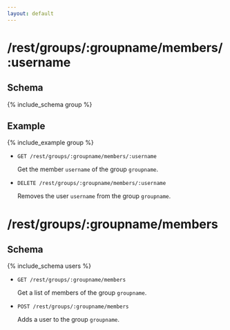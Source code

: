 ```yaml
---
layout: default
---
```


# /rest/groups/:groupname/members/:username

## Schema
{% include_schema group %}
## Example
{% include_example group %}

*   `GET /rest/groups/:groupname/members/:username`

    Get the member `username` of the group `groupname`.

*	`DELETE /rest/groups/:groupname/members/:username`

    Removes the user `username` from the group `groupname`.
	
	
# /rest/groups/:groupname/members

## Schema
{% include_schema users %}

*   `GET /rest/groups/:groupname/members`

    Get a list of members of the group `groupname`.

*   `POST /rest/groups/:groupname/members`

    Adds a user to the group `groupname`.